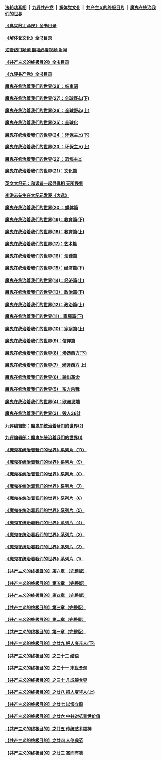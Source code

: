 ####  [法轮功真相](../../../../basic/blob/master/README.md?t=08180701) &nbsp;|&nbsp; [九评共产党](../../../../9ping.md/blob/master/README.md?t=08180701) &nbsp;|&nbsp; [解体党文化](../../../../jtdwh.md/blob/master/README.md?t=08180701)  &nbsp;|&nbsp; [共产主义的终极目的](../../../../gczydzjmd.md/blob/master/README.md?t=08180701) &nbsp;|&nbsp; [魔鬼在统治我们的世界](../../../../mgztzwmdsj.md/blob/master/README.md?t=08180701) 

#### [《真实的江泽民》全书目录](../pages/nsc422/n13721399.md?t=08180701) 

#### [《解体党文化》全书目录](../pages/nsc422/n13721157.md?t=08180701) 

#### [油管热门频道 翻墙必看视频 新闻](http://45.76.130.85:81/youtube.html?08180701)

#### [《共产主义的终极目的》全书目录](../pages/nsc422/n13721048.md?t=08180701) 

#### [《九评共产党》全书目录](../pages/nsc422/n13708085.md?t=08180701) 

#### [魔鬼在统治着我们的世界(28)：结束语](../pages/nsc422/n10936246.md?t=08180701) 

#### [魔鬼在统治着我们的世界(27)：全球野心(下)](../pages/nsc422/n10928319.md?t=08180701) 

#### [魔鬼在统治着我们的世界(26)：全球野心(上)](../pages/nsc422/n10900318.md?t=08180701) 

#### [魔鬼在统治着我们的世界(25)：全球化](../pages/nsc422/n10788205.md?t=08180701) 

#### [魔鬼在统治着我们的世界(24)：环保主义(下)](../pages/nsc422/n10695307.md?t=08180701) 

#### [魔鬼在统治着我们的世界(23)：环保主义(上)](../pages/nsc422/n10688613.md?t=08180701) 

#### [魔鬼在统治着我们的世界(22)：恐怖主义](../pages/nsc422/n10614727.md?t=08180701) 

#### [魔鬼在统治着我们的世界(21)：文化篇](../pages/nsc422/n10597706.md?t=08180701) 

#### [英文大纪元：和读者一起寻真相 无所畏惧](../pages/nsc422/n12542027.md?t=08180701) 

#### [李洪志先生在大纪元发表《大选》](../pages/nsc422/n12534746.md?t=08180701) 

#### [魔鬼在统治着我们的世界(20)：媒体篇](../pages/nsc422/n10586579.md?t=08180701) 

#### [魔鬼在统治着我们的世界(19)：教育篇(下)](../pages/nsc422/n10564808.md?t=08180701) 

#### [魔鬼在统治着我们的世界(18)：教育篇(上)](../pages/nsc422/n10526970.md?t=08180701) 

#### [魔鬼在统治着我们的世界(17)：艺术篇](../pages/nsc422/n10499093.md?t=08180701) 

#### [魔鬼在统治着我们的世界(16)：法律篇](../pages/nsc422/n10485969.md?t=08180701) 

#### [魔鬼在统治着我们的世界(15)：经济篇(下)](../pages/nsc422/n10469975.md?t=08180701) 

#### [魔鬼在统治着我们的世界(14)：经济篇(上)](../pages/nsc422/n10457370.md?t=08180701) 

#### [魔鬼在统治着我们的世界(13)：政治篇(下)](../pages/nsc422/n10448270.md?t=08180701) 

#### [魔鬼在统治着我们的世界(12)：政治篇(上)](../pages/nsc422/n10444576.md?t=08180701) 

#### [魔鬼在统治着我们的世界(11)：家庭篇(下)](../pages/nsc422/n10440961.md?t=08180701) 

#### [魔鬼在统治着我们的世界(10)：家庭篇(上)](../pages/nsc422/n10435448.md?t=08180701) 

#### [魔鬼在统治着我们的世界(9)：信仰篇](../pages/nsc422/n10432159.md?t=08180701) 

#### [魔鬼在统治着我们的世界(8)：渗透西方(下)](../pages/nsc422/n10429603.md?t=08180701) 

#### [魔鬼在统治着我们的世界(7)：渗透西方(上)](../pages/nsc422/n10426013.md?t=08180701) 

#### [魔鬼在统治着我们的世界(6)：输出革命](../pages/nsc422/n10421536.md?t=08180701) 

#### [魔鬼在统治着我们的世界(5)：东方杀戮](../pages/nsc422/n10417707.md?t=08180701) 

#### [魔鬼在统治着我们的世界(4)：欧洲发端](../pages/nsc422/n10414890.md?t=08180701) 

#### [魔鬼在统治着我们的世界(3)：毁人36计](../pages/nsc422/n10411583.md?t=08180701) 

#### [九评编辑部：魔鬼在统治着我们的世界(2)](../pages/nsc422/n10410036.md?t=08180701) 

#### [九评编辑部：魔鬼在统治着我们的世界(1)](../pages/nsc422/n10406825.md?t=08180701) 

#### [《魔鬼在统治着我们的世界》系列片（10）](../pages/nsc422/n12292670.md?t=08180701) 

#### [《魔鬼在统治着我们的世界》系列片（9）](../pages/nsc422/n12290859.md?t=08180701) 

#### [《魔鬼在统治着我们的世界》系列片（8）](../pages/nsc422/n12287445.md?t=08180701) 

#### [《魔鬼在统治着我们的世界》系列片（7）](../pages/nsc422/n12283425.md?t=08180701) 

#### [《魔鬼在统治着我们的世界》系列片（6）](../pages/nsc422/n12282314.md?t=08180701) 

#### [《魔鬼在统治着我们的世界》系列片（5）](../pages/nsc422/n12281419.md?t=08180701) 

#### [《魔鬼在统治着我们的世界》系列片（4）](../pages/nsc422/n12274024.md?t=08180701) 

#### [《魔鬼在统治着我们的世界》系列片（3）](../pages/nsc422/n12271322.md?t=08180701) 

#### [《魔鬼在统治着我们的世界》系列片（2）](../pages/nsc422/n12269049.md?t=08180701) 

#### [《魔鬼在统治着我们的世界》系列片（1）](../pages/nsc422/n12267575.md?t=08180701) 

#### [【共产主义的终极目的】第六章 （完整版）](../pages/nsc422/n11428913.md?t=08180701) 

#### [【共产主义的终极目的】第五章 （完整版）](../pages/nsc422/n11428912.md?t=08180701) 

#### [【共产主义的终极目的】第四章 （完整版）](../pages/nsc422/n11428907.md?t=08180701) 

#### [【共产主义的终极目的】第三章（完整版）](../pages/nsc422/n11428848.md?t=08180701) 

#### [【共产主义的终极目的】第二章（完整版）](../pages/nsc422/n11428831.md?t=08180701) 

#### [【共产主义的终极目的】第一章（完整版）](../pages/nsc422/n11417651.md?t=08180701) 

#### [【共产主义的终极目的】之廿九 把人变非人(下)](../pages/nsc422/n11344140.md?t=08180701) 

#### [【共产主义的终极目的】之三十二 结语](../pages/nsc422/n11360535.md?t=08180701) 

#### [【共产主义的终极目的】之三十一 末世景观](../pages/nsc422/n11351129.md?t=08180701) 

#### [【共产主义的终极目的】之三十 几成狼世界](../pages/nsc422/n11348280.md?t=08180701) 

#### [【共产主义的终极目的】之廿八 把人变非人(上)](../pages/nsc422/n11340492.md?t=08180701) 

#### [【共产主义的终极目的】之廿七 以恨立国](../pages/nsc422/n11336944.md?t=08180701) 

#### [【共产主义的终极目的】之廿六 中共对抗普世价值](../pages/nsc422/n11324785.md?t=08180701) 

#### [【共产主义的终极目的】之廿五 传统艺术颂神](../pages/nsc422/n11296396.md?t=08180701) 

#### [【共产主义的终极目的】之廿四 人伦典范](../pages/nsc422/n11296397.md?t=08180701) 

#### [【共产主义的终极目的】之廿三 富而有德](../pages/nsc422/n11283598.md?t=08180701) 

<img src='http://gfw-breaker.win/goodnews/indexes/nsc422.md' width='0px' height='0px'/>
